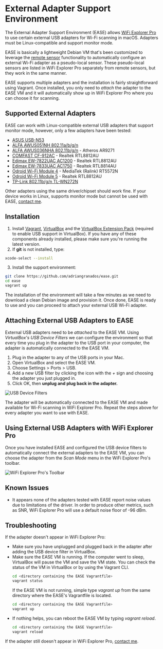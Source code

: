 # External Adapter Support Environment

The External Adapter Support Environment (EASE) allows [WiFi Explorer Pro](https://www.adriangranados.com/apps/wifi-explorer) to use certain external USB adapters for Wi-Fi scanning in macOS. Adapters must be Linux-compatible and support monitor mode.

EASE is basically a lightweight Debian VM that's been customized to leverage the [remote sensor](https://github.com/adriangranados/wifiexplorer-sensor) functionality to automatically configure an external Wi-Fi adapter as a pseudo-local sensor. These pseudo-local sensors are listed in WiFi Explorer Pro separately from remote sensors, but they work in the same manner. 

EASE supports multiple adapters and the installation is fairly straightforward using Vagrant. Once installed, you only need to _attach_ the adapter to the EASE VM and it will automatically show up in WiFi Explorer Pro where you can choose it for scanning.

## Supported External Adapters

EASE can work with Linux-compatible external USB adapters that support monitor mode, however, only a few adapters have been tested:

* [ASUS USB-N53](https://www.amazon.com/Asus-Wireless-N-Graphical-Interface-USB-N53/dp/B005SAKW9G/ref=sr_1_1?ie=UTF8&qid=1515551234&sr=8-1&keywords=asus+usb+n53)
* [ALFA AWUS051NH 802.11a/b/g/n](https://www.amazon.com/Alfa-AWUS051NH-Wireless-Network-9dBi/dp/B003YH1X48/ref=sr_1_1?ie=UTF8&qid=1515526895&sr=8-1&keywords=AWUS051NH)
* [ALFA AWUS036NHA 802.11b/g/n](https://www.amazon.com/Alfa-AWUS036NHA-Wireless-USB-Adaptor/dp/B004Y6MIXS) - Atheros AR9271
* [COMFAST CF-912AC](https://www.amazon.com/Comfast-CF-912AC-1200Mbps-802-11ac-Wireless/dp/B00W37XPPK) - Realtek RTL8812AU
* [Edimax EW-7822UAC AC1200](https://www.amazon.com/gp/product/B00BXAXO7C/ref=ppx_yo_dt_b_asin_title_o01__o00_s00?ie=UTF8&psc=1) - Realtek RTL8812AU 
* [Edimax EW-7833UAC AC1750](https://www.amazon.com/gp/product/B01G51FBF6/ref=oh_aui_detailpage_o01_s00?ie=UTF8&psc=1) - Realtek RTL8814AU
* [Odroid Wi-Fi Module 4](https://ameridroid.com/products/wifi-module-4) - MediaTek (Ralink) RT5572N
* [Odroid Wi-Fi Module 5](https://ameridroid.com/products/wifi-module-5) - Realtek RTL8812AU
* [TP-Link 802.11b/g/n TL-WN272N](https://www.amazon.com/TP-Link-Wireless-Adapter-150Mbps-TL-WN727N/dp/B001WU2N1G/ref=sr_1_1?ie=UTF8&qid=1515706464&sr=8-1&keywords=tp-link+tl-wn727n)

Other adapters using the same driver/chipset should work fine. If your device works in Linux, supports monitor mode but cannot be used with EASE, [contact me](mailto:support@adriangranados.com).

## Installation

1. Install [Vagrant](https://www.vagrantup.com/downloads.html), [VirtualBox](https://www.virtualbox.org/wiki/Downloads) and the [VirtualBox Extension Pack](https://www.virtualbox.org/wiki/Downloads) (required to enable USB support in VirtualBox). If you have any of these components already installed, please make sure you're running the latest version.
2. If __git__ is not installed, type:
```bash
xcode-select --install
```
3. Install the support environment:
```bash
git clone https://github.com/adriangranados/ease.git
cd ease
vagrant up
```

The installation of the environment will take a few minutes as we need to download a clean Debian image and provision it. Once done, EASE is ready to use and you can proceed to attach your external USB Wi-Fi adapter.

## Attaching External USB Adapters to EASE

External USB adapters need to be _attached_ to the EASE VM. Using _VirtualBox's USB Device Filters_ we can configure the environment so that every time you plug in the adapter to the USB port in your computer, the adapter is automatically connected to the EASE VM.

1. Plug in the adapter to any of the USB ports in your Mac.
1. Open VirtualBox and select the EASE VM.
1. Choose Settings > Ports > USB.
1. Add a new USB filter by clicking the icon with the _+_ sign and choosing the adapter you just plugged in.
1. Click OK, then **unplug and plug back in the adapter.**

![USB Device Filters](../master/images/usb-device-filters.png "USB Device Filters")

The adapter will be automatically connected to the EASE VM and made available for Wi-Fi scanning in WiFi Explorer Pro. Repeat the steps above for every adapter you want to use with EASE.

## Using External USB Adapters with WiFi Explorer Pro

Once you have installed EASE and configured the USB device filters to automatically connect the external adapters to the EASE VM, you can choose the adapter from the _Scan Mode_ menu in the WiFi Explorer Pro's toolbar.

![WiFi Explorer Pro's Toolbar](../master/images/wifiexplorerpro-toolbar.png "WiFi Explorer Pro's Toolbar")

## Known Issues

* It appears none of the adapters tested with EASE report noise values due to limitations of the driver. In order to produce other metrics, such as SNR, WiFi Explorer Pro will use a default noise floor of -96 dBm.

## Troubleshooting

If the adapter doesn't appear in WiFi Explorer Pro:
* Make sure you have unplugged and plugged back in the adapter after adding the USB device filter in VirtualBox.
* Make sure the EASE VM is running. If the computer went to sleep, VirtualBox will pause the VM and save the VM state. You can check the status of the VM in VirtualBox or by using the Vagrant CLI.
    ```bash
    cd <directory containing the EASE Vagrantfile>
    vagrant status
    ```
    If the EASE VM is not running, simple type _vagrant up_ from the same directory where the EASE's Vagrantfile is located. 
    ```bash
    cd <directory containing the EASE Vagrantfile>
    vagrant up
    ```
* If nothing helps, you can reboot the EASE VM by typing _vagrant reload_.
    ```bash
    cd <directory containing the EASE Vagrantfile>
    vagrant reload
    ```

If the adapter still doesn't appear in WiFi Explorer Pro, [contact me](mailto:support@adriangranados.com).
